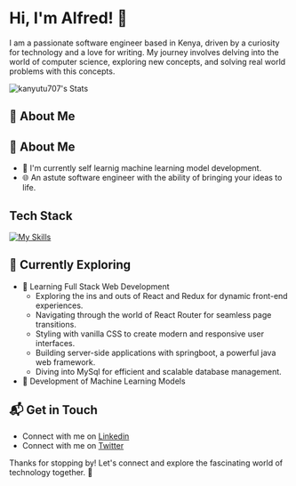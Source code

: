 # Hi, I'm Alfred! 👋

I am a passionate software engineer based in Kenya, driven by a curiosity for technology and a love for writing. My journey involves delving into the world of computer science, exploring new concepts, and solving real world problems with this concepts.

![kanyutu707's Stats](https://github-readme-stats.vercel.app/api?username=<username>&theme=vue-dark&show_icons=true&hide_border=true&count_private=true)

## 🚀 About Me

## 🚀 About Me

- 🔭 I'm currently self learnig machine learning model development.
- 🌐 An astute software engineer with the ability of bringing your ideas to life.



## Tech Stack
[![My Skills](https://skillicons.dev/icons?i=js,html,css,py,tensorflow,java,go,fastapi,spring)](https://skillicons.dev)

## 🌱 Currently Exploring

- 🚀 Learning Full Stack Web Development
  - Exploring the ins and outs of React and Redux for dynamic front-end experiences.
  - Navigating through the world of React Router for seamless page transitions.
  - Styling with vanilla CSS to create modern and responsive user interfaces.
  - Building server-side applications with springboot, a powerful java web framework.
  - Diving into MySql for efficient and scalable database management.
- 🚀 Development of Machine Learning Models



## 📬 Get in Touch

- Connect with me on [Linkedin](https://www.linkedin.com/in/alfredkanyutu)
- Connect with me on [Twitter](#)

Thanks for stopping by! Let's connect and explore the fascinating world of technology together. 🚀



<!--

Here are some ideas to get you started:

- 🔭 I’m currently working on ...
- 🌱 I’m currently learning ...
- 👯 I’m looking to collaborate on ...
- 🤔 I’m looking for help with ...
- 💬 Ask me about ...
- 📫 How to reach me: ...
- 😄 Pronouns: ...
- ⚡ Fun fact: ...
-->

